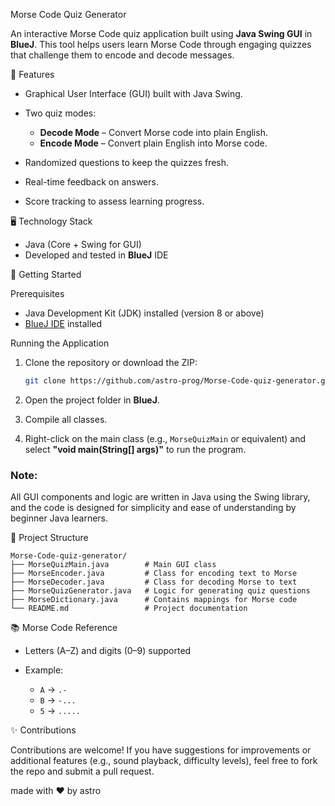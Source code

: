  Morse Code Quiz Generator

An interactive Morse Code quiz application built using **Java Swing GUI** in **BlueJ**. This tool helps users learn Morse Code through engaging quizzes that challenge them to encode and decode messages.

🧠 Features

* Graphical User Interface (GUI) built with Java Swing.
* Two quiz modes:

  * **Decode Mode** – Convert Morse code into plain English.
  * **Encode Mode** – Convert plain English into Morse code.
* Randomized questions to keep the quizzes fresh.
* Real-time feedback on answers.
* Score tracking to assess learning progress.

🖥️ Technology Stack

* Java (Core + Swing for GUI)
* Developed and tested in **BlueJ** IDE

 🚀 Getting Started

 Prerequisites

* Java Development Kit (JDK) installed (version 8 or above)
* [BlueJ IDE](https://bluej.org) installed

Running the Application

1. Clone the repository or download the ZIP:

   ```bash
   git clone https://github.com/astro-prog/Morse-Code-quiz-generator.git
   ```

2. Open the project folder in **BlueJ**.

3. Compile all classes.

4. Right-click on the main class (e.g., `MorseQuizMain` or equivalent) and select **"void main(String\[] args)"** to run the program.

### Note:

All GUI components and logic are written in Java using the Swing library, and the code is designed for simplicity and ease of understanding by beginner Java learners.

 📁 Project Structure

```
Morse-Code-quiz-generator/
├── MorseQuizMain.java        # Main GUI class
├── MorseEncoder.java         # Class for encoding text to Morse
├── MorseDecoder.java         # Class for decoding Morse to text
├── MorseQuizGenerator.java   # Logic for generating quiz questions
├── MorseDictionary.java      # Contains mappings for Morse code
└── README.md                 # Project documentation
```

 📚 Morse Code Reference

* Letters (A–Z) and digits (0–9) supported
* Example:

  * `A` → `.-`
  * `B` → `-...`
  * `5` → `.....`

✨ Contributions

Contributions are welcome! If you have suggestions for improvements or additional features (e.g., sound playback, difficulty levels), feel free to fork the repo and submit a pull request.

made with &hearts; by astro
